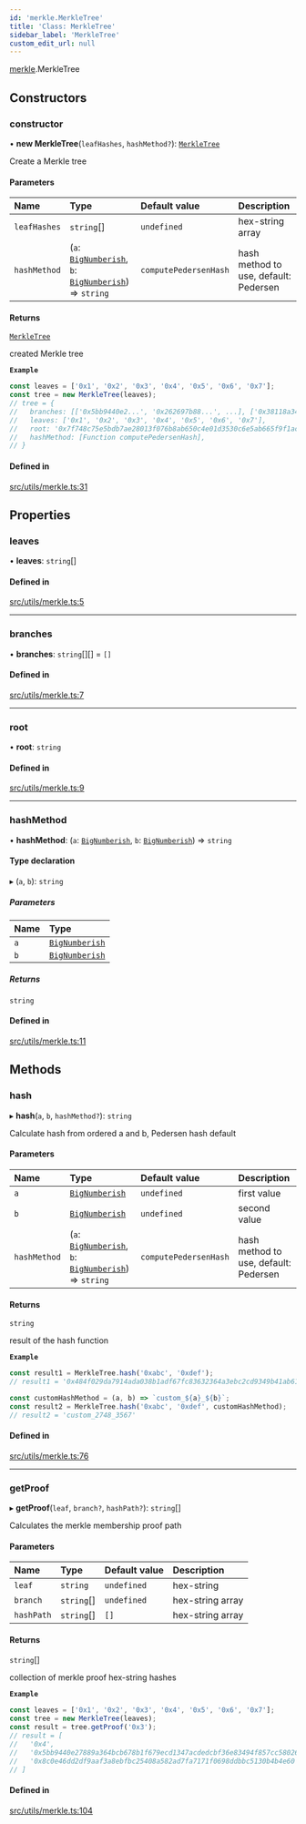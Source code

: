```yaml
---
id: 'merkle.MerkleTree'
title: 'Class: MerkleTree'
sidebar_label: 'MerkleTree'
custom_edit_url: null
---
```


[merkle](../namespaces/merkle.md).MerkleTree

## Constructors

### constructor

• **new MerkleTree**(`leafHashes`, `hashMethod?`): [`MerkleTree`](merkle.MerkleTree.md)

Create a Merkle tree

#### Parameters

| Name         | Type                                                                                                                                 | Default value         | Description                           |
| :----------- | :----------------------------------------------------------------------------------------------------------------------------------- | :-------------------- | :------------------------------------ |
| `leafHashes` | `string`[]                                                                                                                           | `undefined`           | hex-string array                      |
| `hashMethod` | (`a`: [`BigNumberish`](../namespaces/types.md#bignumberish), `b`: [`BigNumberish`](../namespaces/types.md#bignumberish)) => `string` | `computePedersenHash` | hash method to use, default: Pedersen |

#### Returns

[`MerkleTree`](merkle.MerkleTree.md)

created Merkle tree

**`Example`**

```typescript
const leaves = ['0x1', '0x2', '0x3', '0x4', '0x5', '0x6', '0x7'];
const tree = new MerkleTree(leaves);
// tree = {
//   branches: [['0x5bb9440e2...', '0x262697b88...', ...], ['0x38118a340...', ...], ...],
//   leaves: ['0x1', '0x2', '0x3', '0x4', '0x5', '0x6', '0x7'],
//   root: '0x7f748c75e5bdb7ae28013f076b8ab650c4e01d3530c6e5ab665f9f1accbe7d4',
//   hashMethod: [Function computePedersenHash],
// }
```

#### Defined in

[src/utils/merkle.ts:31](https://github.com/starknet-io/starknet.js/blob/v7.6.4/src/utils/merkle.ts#L31)

## Properties

### leaves

• **leaves**: `string`[]

#### Defined in

[src/utils/merkle.ts:5](https://github.com/starknet-io/starknet.js/blob/v7.6.4/src/utils/merkle.ts#L5)

---

### branches

• **branches**: `string`[][] = `[]`

#### Defined in

[src/utils/merkle.ts:7](https://github.com/starknet-io/starknet.js/blob/v7.6.4/src/utils/merkle.ts#L7)

---

### root

• **root**: `string`

#### Defined in

[src/utils/merkle.ts:9](https://github.com/starknet-io/starknet.js/blob/v7.6.4/src/utils/merkle.ts#L9)

---

### hashMethod

• **hashMethod**: (`a`: [`BigNumberish`](../namespaces/types.md#bignumberish), `b`: [`BigNumberish`](../namespaces/types.md#bignumberish)) => `string`

#### Type declaration

▸ (`a`, `b`): `string`

##### Parameters

| Name | Type                                                  |
| :--- | :---------------------------------------------------- |
| `a`  | [`BigNumberish`](../namespaces/types.md#bignumberish) |
| `b`  | [`BigNumberish`](../namespaces/types.md#bignumberish) |

##### Returns

`string`

#### Defined in

[src/utils/merkle.ts:11](https://github.com/starknet-io/starknet.js/blob/v7.6.4/src/utils/merkle.ts#L11)

## Methods

### hash

▸ **hash**(`a`, `b`, `hashMethod?`): `string`

Calculate hash from ordered a and b, Pedersen hash default

#### Parameters

| Name         | Type                                                                                                                                 | Default value         | Description                           |
| :----------- | :----------------------------------------------------------------------------------------------------------------------------------- | :-------------------- | :------------------------------------ |
| `a`          | [`BigNumberish`](../namespaces/types.md#bignumberish)                                                                                | `undefined`           | first value                           |
| `b`          | [`BigNumberish`](../namespaces/types.md#bignumberish)                                                                                | `undefined`           | second value                          |
| `hashMethod` | (`a`: [`BigNumberish`](../namespaces/types.md#bignumberish), `b`: [`BigNumberish`](../namespaces/types.md#bignumberish)) => `string` | `computePedersenHash` | hash method to use, default: Pedersen |

#### Returns

`string`

result of the hash function

**`Example`**

```typescript
const result1 = MerkleTree.hash('0xabc', '0xdef');
// result1 = '0x484f029da7914ada038b1adf67fc83632364a3ebc2cd9349b41ab61626d9e82'

const customHashMethod = (a, b) => `custom_${a}_${b}`;
const result2 = MerkleTree.hash('0xabc', '0xdef', customHashMethod);
// result2 = 'custom_2748_3567'
```

#### Defined in

[src/utils/merkle.ts:76](https://github.com/starknet-io/starknet.js/blob/v7.6.4/src/utils/merkle.ts#L76)

---

### getProof

▸ **getProof**(`leaf`, `branch?`, `hashPath?`): `string`[]

Calculates the merkle membership proof path

#### Parameters

| Name       | Type       | Default value | Description      |
| :--------- | :--------- | :------------ | :--------------- |
| `leaf`     | `string`   | `undefined`   | hex-string       |
| `branch`   | `string`[] | `undefined`   | hex-string array |
| `hashPath` | `string`[] | `[]`          | hex-string array |

#### Returns

`string`[]

collection of merkle proof hex-string hashes

**`Example`**

```typescript
const leaves = ['0x1', '0x2', '0x3', '0x4', '0x5', '0x6', '0x7'];
const tree = new MerkleTree(leaves);
const result = tree.getProof('0x3');
// result = [
//   '0x4',
//   '0x5bb9440e27889a364bcb678b1f679ecd1347acdedcbf36e83494f857cc58026',
//   '0x8c0e46dd2df9aaf3a8ebfbc25408a582ad7fa7171f0698ddbbc5130b4b4e60',
// ]
```

#### Defined in

[src/utils/merkle.ts:104](https://github.com/starknet-io/starknet.js/blob/v7.6.4/src/utils/merkle.ts#L104)
